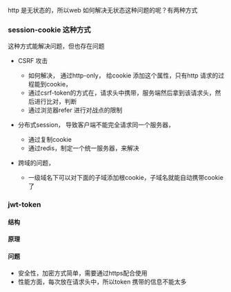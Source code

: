http 是无状态的，所以web 如何解决无状态这种问题的呢？有两种方式

### session-cookie 这种方式
这种方式能解决问题，但也存在问题
* CSRF 攻击
    * 如何解决， 通过http-only， 给cookie 添加这个属性，只有http 请求的过程能到cookie，
    * 通过csrf-token的方式在，请求头中携带，服务端然后拿到该请求头，然后进行比对，判断
    * 通过浏览器refer 进行对战点的限制

* 分布式session， 导致客户端不能完全请求同一个服务器，
    * 通过复制cookie
    * 通过redis，制定一个统一服务器，来解决

* 跨域的问题，
    * 一级域名下可以对下面的子域添加根cookie，子域名就能自动携带cookie了

### jwt-token

#### 结构

#### 原理

#### 问题
* 安全性，加密方式简单，需要通过https配合使用
* 性能方面，每次放在请求头中，所以token 携带的信息不能太多
